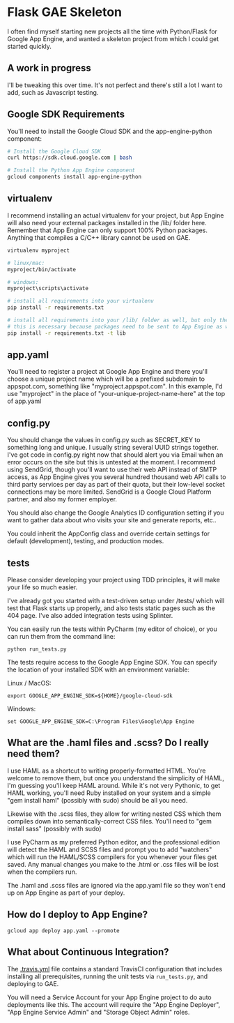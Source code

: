 # Flask GAE Skeleton

I often find myself starting new projects all the time with Python/Flask for Google App Engine, and wanted a skeleton
project from which I could get started quickly.


## A work in progress

I'll be tweaking this over time. It's not perfect and there's still a lot I want to add, such as Javascript testing.


## Google SDK Requirements

You'll need to install the Google Cloud SDK and the app-engine-python component:

```bash
# Install the Google Cloud SDK
curl https://sdk.cloud.google.com | bash

# Install the Python App Engine component
gcloud components install app-engine-python
```

## virtualenv

I recommend installing an actual virtualenv for your project, but App Engine will also need your external packages
installed in the /lib/ folder here. Remember that App Engine can only support 100% Python packages. Anything that
compiles a C/C++ library cannot be used on GAE.

```bash
virtualenv myproject

# linux/mac:
myproject/bin/activate

# windows:
myproject\scripts\activate

# install all requirements into your virtualenv
pip install -r requirements.txt

# install all requirements into your /lib/ folder as well, but only the packages
# this is necessary because packages need to be sent to App Engine as well
pip install -r requirements.txt -t lib
```

## app.yaml

You'll need to register a project at Google App Engine and there you'll choose a unique project name which will be a
prefixed subdomain to appspot.com, something like "myproject.appspot.com". In this example, I'd use "myproject" in the
place of "your-unique-project-name-here" at the top of app.yaml


## config.py

You should change the values in config.py such as SECRET_KEY to something long and unique. I usually string several UUID
strings together. I've got code in config.py right now that should alert you via Email when an error occurs on the site
but this is untested at the moment. I recommend using SendGrid, though you'll want to use their web API instead of SMTP
access, as App Engine gives you several hundred thousand web API calls to third party services per day as part of their
quota, but their low-level socket connections may be more limited. SendGrid is a Google Cloud Platform partner, and
also my former employer.

You should also change the Google Analytics ID configuration setting if you want to gather data about who visits your
site and generate reports, etc..

You could inherit the AppConfig class and override certain settings for default (development), testing, and production
modes.



## tests

Please consider developing your project using TDD principles, it will make your life so much easier.

I've already got you started with a test-driven setup under /tests/ which will test that Flask starts up
properly, and also tests static pages such as the 404 page. I've also added integration tests using Splinter.

You can easily run the tests within PyCharm (my editor of choice), or you can run them from the command line:

```python run_tests.py```

The tests require access to the Google App Engine SDK.  You can specify the location of your installed SDK with an
environment variable:

Linux / MacOS:

```export GOOGLE_APP_ENGINE_SDK=${HOME}/google-cloud-sdk```

Windows:

```set GOOGLE_APP_ENGINE_SDK=C:\Program Files\Google\App Engine```

## What are the .haml files and .scss? Do I really need them?

I use HAML as a shortcut to writing properly-formatted HTML. You're welcome to remove them, but once you understand
the simplicity of HAML, I'm guessing you'll keep HAML around. While it's not very Pythonic, to get HAML working,
you'll need Ruby installed on your system and a simple "gem install haml" (possibly with sudo) should be all you need.

Likewise with the .scss files, they allow for writing nested CSS which them compiles down into semantically-correct
CSS files. You'll need to "gem install sass" (possibly with sudo)

I use PyCharm as my preferred Python editor, and the professional edition will detect the HAML and SCSS files and
prompt you to add "watchers" which will run the HAML/SCSS compilers for you whenever your files get saved. Any manual
changes you make to the .html or .css files will be lost when the compilers run.

The .haml and .scss files are ignored via the app.yaml file so they won't end up on App Engine as part of your deploy.


## How do I deploy to App Engine?

`gcloud app deploy app.yaml --promote`


## What about Continuous Integration?

The [.travis.yml](.travis.yml) file contains a standard TravisCI configuration that includes
installing all prerequisites, running the unit tests via `run_tests.py`, and deploying to GAE.

You will need a Service Account for your App Engine project to do auto deployments like this.
The account will require the "App Engine Deployer", "App Engine Service Admin" and "Storage Object
Admin" roles.
